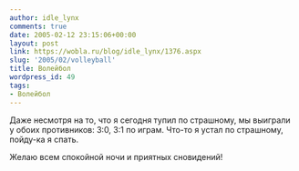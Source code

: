```yaml
---
author: idle_lynx
comments: true
date: 2005-02-12 23:15:06+00:00
layout: post
link: https://wobla.ru/blog/idle_lynx/1376.aspx
slug: '2005/02/volleyball'
title: Волейбол
wordpress_id: 49
tags:
- Волейбол
---
```


Даже несмотря на то, что я сегодня тупил по страшному, мы выиграли у обоих противников: 3:0, 3:1 по играм. Что-то я устал по страшному, пойду-ка я спать.

Желаю всем спокойной ночи и приятных сновидений!
